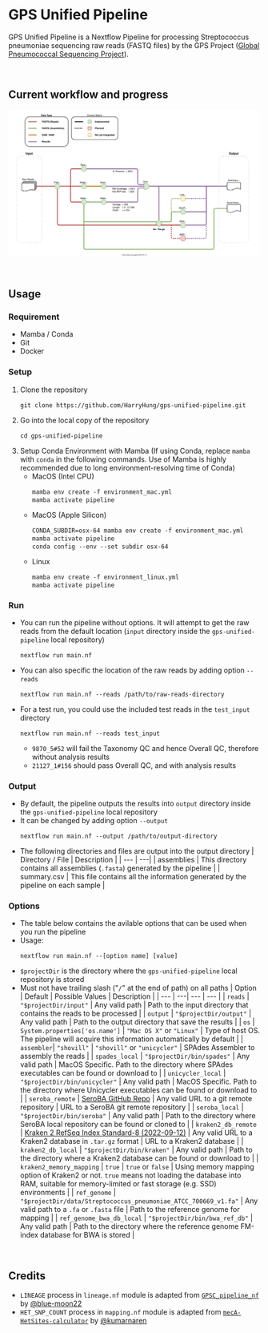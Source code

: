 # GPS Unified Pipeline

GPS Unified Pipeline is a Nextflow Pipeline for processing Streptococcus pneumoniae sequencing raw reads (FASTQ files) by the GPS Project ([Global Pneumococcal Sequencing Project](https://www.pneumogen.net/gps/)). 

&nbsp;
## Current workflow and progress
![Workflow](doc/workflow.drawio.svg)

&nbsp;
## Usage
### Requirement
- Mamba / Conda
- Git
- Docker
### Setup
1. Clone the repository
    ```
    git clone https://github.com/HarryHung/gps-unified-pipeline.git
    ```
2. Go into the local copy of the repository
    ```
    cd gps-unified-pipeline
    ```
3. Setup Conda Environment with Mamba (If using Conda, replace `mamba` with `conda` in the following commands. Use of Mamba is highly recommended due to long environment-resolving time of Conda)
   - MacOS (Intel CPU)
     ```
     mamba env create -f environment_mac.yml
     mamba activate pipeline
     ```
   - MacOS (Apple Silicon)
     ```
     CONDA_SUBDIR=osx-64 mamba env create -f environment_mac.yml
     mamba activate pipeline
     conda config --env --set subdir osx-64
     ```
   - Linux
     ```
     mamba env create -f environment_linux.yml
     mamba activate pipeline
     ```

### Run
- You can run the pipeline without options. It will attempt to get the raw reads from the default location (`input` directory inside the `gps-unified-pipeline` local repository)
  ```
  nextflow run main.nf
  ```
- You can also specific the location of the raw reads by adding option `--reads`
  ```
  nextflow run main.nf --reads /path/to/raw-reads-directory
  ```
- For a test run, you could use the included test reads in the `test_input` directory
  ```
  nextflow run main.nf --reads test_input
  ```
  - `9870_5#52` will fail the Taxonomy QC and hence Overall QC, therefore without analysis results
  - `21127_1#156` should pass Overall QC, and with analysis results

### Output
- By default, the pipeline outputs the results into `output` directory inside the `gps-unified-pipeline` local repository
- It can be changed by adding option `--output`
  ```
  nextflow run main.nf --output /path/to/output-directory
  ```
- The following directories and files are output into the output directory
  | Directory / File | Description |
  | --- | ---|
  | assemblies | This directory contains all assemblies (`.fasta`) generated by the pipeline |
  | summary.csv | This file contains all the information generated by the pipeline on each sample |

### Options
- The table below contains the avilable options that can be used when you run the pipeline
- Usage:
  ```
  nextflow run main.nf --[option name] [value]
  ```
- `$projectDir` is the directory where the `gps-unified-pipeline` local repository is stored
- Must not have trailing slash ("`/`" at the end of path) on all paths
  | Option | Default | Possible Values | Description |
  | --- | ---| --- | --- |
  | `reads` | `"$projectDir/input"` | Any valid path | Path to the input directory that contains the reads to be processed |
  | `output` | `"$projectDir/output"` | Any valid path | Path to the output directory that save the results |
  | `os` | `System.properties['os.name']` | `"Mac OS X"` or `"Linux"` | Type of host OS. The pipeline will acquire this information automatically by default |
  | `assembler`| `"shovill"` | `"shovill"` or `"unicycler"` | SPAdes Assembler to assembly the reads |
  | `spades_local` | `"$projectDir/bin/spades"` | Any valid path | MacOS Specific. Path to the directory where SPAdes executables can be found or download to |
  | `unicycler_local` | `"$projectDir/bin/unicycler"` | Any valid path | MacOS Specific. Path to the directory where Unicycler executables can be found or download to |
  | `seroba_remote` | [SeroBA GitHub Repo](https://github.com/sanger-pathogens/seroba.git) | Any valid URL to a git remote repository | URL to a SeroBA git remote repository |
  | `seroba_local` | `"$projectDir/bin/seroba"` | Any valid path | Path to the directory where SeroBA local repository can be found or cloned to |
  | `kraken2_db_remote` | [Kraken 2 RefSeq Index Standard-8 (2022-09-12)](https://genome-idx.s3.amazonaws.com/kraken/k2_standard_08gb_20220926.tar.gz") | Any valid URL to a Kraken2 database in `.tar.gz` format | URL to a Kraken2 database |
  | `kraken2_db_local` | `"$projectDir/bin/kraken"` | Any valid path | Path to the directory where a Kraken2 database can be found or download to |
  | `kraken2_memory_mapping` | `true` | `true` or `false` | Using memory mapping option of Kraken2 or not. `true` means not loading the database into RAM, suitable for memory-limited or fast storage (e.g. SSD) environments |
  | `ref_genome` | `"$projectDir/data/Streptococcus_pneumoniae_ATCC_700669_v1.fa"` | Any valid path to a `.fa` or `.fasta` file | Path to the reference genome for mapping |
  | `ref_genome_bwa_db_local` | `"$projectDir/bin/bwa_ref_db"` | Any valid path | Path to the directory where the reference genome FM-index database for BWA is stored |

&nbsp;
## Credits
- `LINEAGE` process in `lineage.nf` module is adapted from [`GPSC_pipeline_nf`](https://github.com/sanger-bentley-group/GPSC_pipeline_nf) by [@blue-moon22](https://github.com/blue-moon22)
- `HET_SNP_COUNT` process in `mapping.nf` module is adapted from [`mecA-HetSites-calculator`](https://github.com/kumarnaren/mecA-HetSites-calculator) by [@kumarnaren](https://github.com/kumarnaren)
